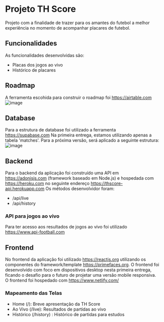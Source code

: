 # Projeto TH Score
Projeto com a finalidade de trazer para os amantes do futebol a melhor experiência no momento de acompanhar placares de futebol.


## Funcionalidades
As funcionalidades desenvolvidas são:
 - Placas dos jogos ao vivo
 - Histórico de placares


## Roadmap
A ferramenta escohida para construir o roadmap foi https://airtable.com
![image](https://user-images.githubusercontent.com/47663864/199133694-60889e69-0502-4a58-a5cd-ada57fc614ed.png)


## Database
Para a estrutura de database foi utilizado a ferramenta https://supabase.com
Na primeira entrega, estamos utilizando apenas a tabela 'matches'. Para a próxima versão, será aplicado a seguinte estrutura:
![image](https://user-images.githubusercontent.com/47663864/199134050-1a282656-e0d1-4a58-80e6-aef18ac88f6e.png)


## Backend
Para o backend da aplicação foi construído uma API em https://adonisjs.com (framework baseado em Node.js) e hospedada com https://heroku.com no seguinte endereço https://thscore-api.herokuapp.com 
Os métodos desenvolvidor foram:
- /api/live
- /api/history

### API para jogos ao vivo
Para ter acesso aos resultados de jogos ao vivo foi utilizado https://www.api-football.com


## Frontend
No frontend da aplicação foi utilizado https://reactjs.org utilizando os componentes do framework/template https://primefaces.org. O frontend foi desenvolvido com foco em dispositivos desktop nesta primeira entrega, ficando o desafio para o futuro de projetar uma versão mobile responsiva. O frontend foi hospedado com https://www.netlify.com/

### Mapeamento das Telas
- Home (/): Breve apresentação da TH Score
- Ao Vivo (/live): Resultados de partidas ao vivo
- Histórico (/history) : Histórico de partidas para estudos
